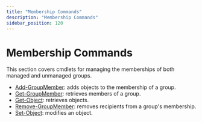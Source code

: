 ```yaml
---
title: "Membership Commands"
description: "Membership Commands"
sidebar_position: 120
---
```


# Membership Commands

This section covers cmdlets for managing the memberships of both managed and unmanaged groups.

- [Add-GroupMember](/docs/directorymanager/11.0/managementshell/membership/addgroupmember.md):
  adds objects to the membership of a group.
- [Get-GroupMember](/docs/directorymanager/11.0/managementshell/membership/getgroupmember.md):
  retrieves members of a group.
- [Get-Object](/docs/directorymanager/11.0/managementshell/membership/getobject.md):
  retrieves objects.
- [Remove-GroupMember](/docs/directorymanager/11.0/managementshell/membership/removegroupmember.md):
  removes recipients from a group's membership.
- [Set-Object](/docs/directorymanager/11.0/managementshell/membership/setobject.md):
  modifies an object.
